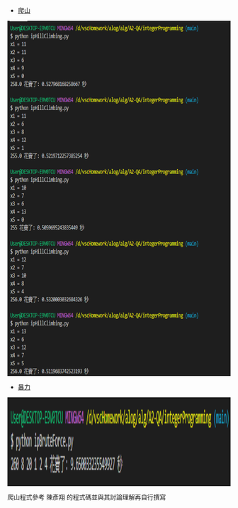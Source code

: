 * [爬山](https://github.com/owen4096/alg111a/blob/main/A2-QA/integerProgramming/ipHillClimbing.py)
<img src="https://github.com/owen4096/alg111a/blob/main/A2-QA/integerProgramming/%E5%9F%B7%E8%A1%8C%E7%B5%90%E6%9E%9C-%E7%88%AC%E5%B1%B1.png" width="600" height="800"  align=center /> 

* [暴力](https://github.com/owen4096/alg111a/blob/main/A2-QA/integerProgramming/ipBruteForce.py)
<img src="https://github.com/owen4096/alg111a/blob/main/A2-QA/integerProgramming/%E5%9F%B7%E8%A1%8C%E7%B5%90%E6%9E%9C-%E6%9A%B4%E5%8A%9B.png" width="900" height="200"  align=center /> 

爬山程式參考 陳彥翔 的程式碼並與其討論理解再自行撰寫
